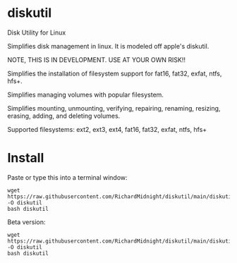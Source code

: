 # diskutil
Disk Utility for Linux

Simplifies disk management in linux.  It is modeled off apple's diskutil.

NOTE, THIS IS IN DEVELOPMENT.  USE AT YOUR OWN RISK!!

Simplifies the installation of filesystem support for fat16, fat32, exfat, ntfs, hfs+.

Simplifies managing volumes with popular filesystem.  

Simplifies mounting, unmounting, verifying, repairing, renaming, resizing, erasing, adding, and deleting volumes.

Supported filesystems:  ext2, ext3, ext4, fat16, fat32, exfat, ntfs, hfs+


# Install

Paste or type this into a terminal window:

    
    wget https://raw.githubusercontent.com/RichardMidnight/diskutil/main/diskutil -O diskutil
    bash diskutil
 
 
Beta version:

    wget https://raw.githubusercontent.com/RichardMidnight/diskutil/main/diskutil_beta -O diskutil
    bash diskutil
    


